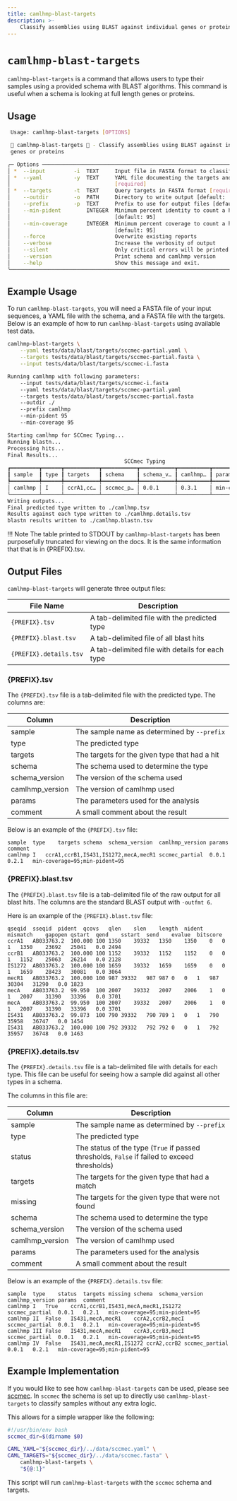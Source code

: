 ```yaml
---
title: camlhmp-blast-targets
description: >-
    Classify assemblies using BLAST against individual genes or proteins
---
```


# `camlhmp-blast-targets`

`camlhmp-blast-targets` is a command that allows users to type their samples using a provided
schema with BLAST algorithms. This command is useful when a schema is looking at full length
genes or proteins.

## Usage

```bash
 Usage: camlhmp-blast-targets [OPTIONS]

 🐪 camlhmp-blast-targets 🐪 - Classify assemblies using BLAST against individual
 genes or proteins

╭─ Options ───────────────────────────────────────────────────────────────────────────╮
│ *  --input         -i  TEXT     Input file in FASTA format to classify [required]   │
│ *  --yaml          -y  TEXT     YAML file documenting the targets and types         │
│                                 [required]                                          │
│ *  --targets       -t  TEXT     Query targets in FASTA format [required]            │
│    --outdir        -o  PATH     Directory to write output [default: ./]             │
│    --prefix        -p  TEXT     Prefix to use for output files [default: camlhmp]   │
│    --min-pident        INTEGER  Minimum percent identity to count a hit             │
│                                 [default: 95]                                       │
│    --min-coverage      INTEGER  Minimum percent coverage to count a hit             │
│                                 [default: 95]                                       │
│    --force                      Overwrite existing reports                          │
│    --verbose                    Increase the verbosity of output                    │
│    --silent                     Only critical errors will be printed                │
│    --version                    Print schema and camlhmp version                    │
│    --help                       Show this message and exit.                         │
╰─────────────────────────────────────────────────────────────────────────────────────╯
```

## Example Usage

To run `camlhmp-blast-targets`, you will need a FASTA file of your input sequences, a YAML
file with the schema, and a FASTA file with the targets. Below is an example of how to run
`camlhmp-blast-targets` using available test data.

```bash
camlhmp-blast-targets \
    --yaml tests/data/blast/targets/sccmec-partial.yaml \
    --targets tests/data/blast/targets/sccmec-partial.fasta \
    --input tests/data/blast/targets/sccmec-i.fasta

Running camlhmp with following parameters:
    --input tests/data/blast/targets/sccmec-i.fasta
    --yaml tests/data/blast/targets/sccmec-partial.yaml
    --targets tests/data/blast/targets/sccmec-partial.fasta
    --outdir ./
    --prefix camlhmp
    --min-pident 95
    --min-coverage 95

Starting camlhmp for SCCmec Typing...
Running blastn...
Processing hits...
Final Results...
                                     SCCmec Typing
┏━━━━━━━━━┳━━━━━━┳━━━━━━━━━━━┳━━━━━━━━━━━┳━━━━━━━━━━━┳━━━━━━━━━━┳━━━━━━━━━━━┳━━━━━━━━━┓
┃ sample  ┃ type ┃ targets   ┃ schema    ┃ schema_v… ┃ camlhmp… ┃ params    ┃ comment ┃
┡━━━━━━━━━╇━━━━━━╇━━━━━━━━━━━╇━━━━━━━━━━━╇━━━━━━━━━━━╇━━━━━━━━━━╇━━━━━━━━━━━╇━━━━━━━━━┩
│ camlhmp │ I    │ ccrA1,cc… │ sccmec_p… │ 0.0.1     │ 0.3.1    │ min-cove… │         │
└─────────┴──────┴───────────┴───────────┴───────────┴──────────┴───────────┴─────────┘
Writing outputs...
Final predicted type written to ./camlhmp.tsv
Results against each type written to ./camlhmp.details.tsv
blastn results written to ./camlhmp.blastn.tsv
```

!!! Note
    The table printed to STDOUT by `camlhmp-blast-targets` has been purposefully truncated
    for viewing on the docs. It is the same information that that is in {PREFIX}.tsv.

## Output Files

`camlhmp-blast-targets` will generate three output files:

| File Name              | Description                                     |
|------------------------|-------------------------------------------------|
| `{PREFIX}.tsv`         | A tab-delimited file with the predicted type    |
| `{PREFIX}.blast.tsv`   | A tab-delimited file of all blast hits          |
| `{PREFIX}.details.tsv` | A tab-delimited file with details for each type |

### {PREFIX}.tsv

The `{PREFIX}.tsv` file is a tab-delimited file with the predicted type. The columns are:

| Column          | Description                                      |
|-----------------|--------------------------------------------------|
| sample          | The sample name as determined by `--prefix`      |
| type            | The predicted type                               |
| targets         | The targets for the given type that had a hit    |
| schema          | The schema used to determine the type            |
| schema_version  | The version of the schema used                   |
| camlhmp_version | The version of camlhmp used                      |
| params          | The parameters used for the analysis             |
| comment         | A small comment about the result                 |

Below is an example of the `{PREFIX}.tsv` file:

```tsv
sample	type	targets	schema	schema_version	camlhmp_version	params	comment
camlhmp	I	ccrA1,ccrB1,IS431,IS1272,mecA,mecR1	sccmec_partial	0.0.1	0.2.1	min-coverage=95;min-pident=95	
```

### {PREFIX}.blast.tsv

The `{PREFIX}.blast.tsv` file is a tab-delimited file of the raw output for all blast hits.
The columns are the standard BLAST output with `-outfmt 6`.

Here is an example of the `{PREFIX}.blast.tsv` file:

```tsv
qseqid	sseqid	pident	qcovs	qlen	slen	length	nident	mismatch	gapopen	qstart	qend	sstart	send	evalue	bitscore
ccrA1	AB033763.2	100.000	100	1350	39332	1350	1350	0	0	1	1350	23692	25041	0.0	2494
ccrB1	AB033763.2	100.000	100	1152	39332	1152	1152	0	0	1	1152	25063	26214	0.0	2128
IS1272	AB033763.2	100.000	100	1659	39332	1659	1659	0	0	1	1659	28423	30081	0.0	3064
mecR1	AB033763.2	100.000	100	987	39332	987	987	0	0	1	987	30304	31290	0.0	1823
mecA	AB033763.2	99.950	100	2007	39332	2007	2006	1	0	1	2007	31390	33396	0.0	3701
mecA	AB033763.2	99.950	100	2007	39332	2007	2006	1	0	1	2007	31390	33396	0.0	3701
IS431	AB033763.2	99.873	100	790	39332	790	789	1	0	1	790	35958	36747	0.0	1454
IS431	AB033763.2	100.000	100	792	39332	792	792	0	0	1	792	35957	36748	0.0	1463
```

### {PREFIX}.details.tsv

The `{PREFIX}.details.tsv` file is a tab-delimited file with details for each type. This file
can be useful for seeing how a sample did against all other types in a schema.

The columns in this file are:

| Column          | Description                                        |
|-----------------|----------------------------------------------------|
| sample          | The sample name as determined by `--prefix`        |
| type            | The predicted type                                 |
| status          | The status of the type (`True` if passed thresholds, `False` if failed to exceed thresholds) |
| targets         | The targets for the given type that had a match    |
| missing         | The targets for the given type that were not found |
| schema          | The schema used to determine the type              |
| schema_version  | The version of the schema used                     |
| camlhmp_version | The version of camlhmp used                        |
| params          | The parameters used for the analysis               |
| comment         | A small comment about the result                   |

Below is an example of the `{PREFIX}.details.tsv` file:

```tsv
sample	type	status	targets	missing	schema	schema_version	camlhmp_version	params	comment
camlhmp	I	True	ccrA1,ccrB1,IS431,mecA,mecR1,IS1272		sccmec_partial	0.0.1	0.2.1	min-coverage=95;min-pident=95	
camlhmp	II	False	IS431,mecA,mecR1	ccrA2,ccrB2,mecI	sccmec_partial	0.0.1	0.2.1	min-coverage=95;min-pident=95	
camlhmp	III	False	IS431,mecA,mecR1	ccrA3,ccrB3,mecI	sccmec_partial	0.0.1	0.2.1	min-coverage=95;min-pident=95	
camlhmp	IV	False	IS431,mecA,mecR1,IS1272	ccrA2,ccrB2	sccmec_partial	0.0.1	0.2.1	min-coverage=95;min-pident=95	
```

## Example Implementation

If you would like to see how `camlhmp-blast-targets` can be used, please see
[sccmec](https://github.com/rpetit3/sccmec). In `sccmec` the schema is set up
to directly use `camlhmp-blast-targets` to classify samples without any extra
logic.

This allows for a simple wrapper like the following:

```bash
#!/usr/bin/env bash
sccmec_dir=$(dirname $0)

CAML_YAML="${sccmec_dir}/../data/sccmec.yaml" \
CAML_TARGETS="${sccmec_dir}/../data/sccmec.fasta" \
    camlhmp-blast-targets \
    "${@:1}"
```

This script will run `camlhmp-blast-targets` with the `sccmec` schema and targets.
